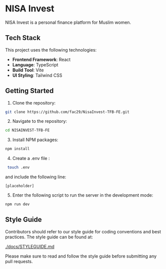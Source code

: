 # NISA Invest

NISA Invest is a personal finance platform for Muslim women.

## Tech Stack

This project uses the following technologies:

- **Frontend Framework**: React
- **Language**: TypeScript
- **Build Tool**: Vite
- **UI Styling**: Tailwind CSS

## Getting Started

1. Clone the repository:

```bash
git clone https://github.com/fac29/NisaInvest-TFB-FE.git
```

2. Navigate to the repository:

```bash
cd NISAINVEST-TFB-FE
```

3. Install NPM packages:

```bash
npm install
```

4. Create a .env file :

```bash
 touch .env
```

and include the following line:

```env
[placeholder]
```

5. Enter the following script to run the server in the development mode:

```bash
npm run dev
```

## Style Guide

Contributors should refer to our style guide for coding conventions and best practices. The style guide can be found at:

[./docs/STYLEGUIDE.md](./docs/STYLEGUIDE.md)

Please make sure to read and follow the style guide before submitting any pull requests.